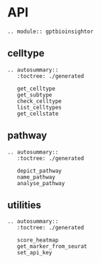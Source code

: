 # API

```{eval-rst}
.. module:: gptbioinsightor
```

## celltype

```{eval-rst}
.. autosummary::
   :toctree: ./generated

   get_celltype
   get_subtype
   check_celltype
   list_celltypes
   get_cellstate
```


## pathway

```{eval-rst}
.. autosummary::
   :toctree: ./generated

   depict_pathway
   name_pathway
   analyse_pathway
```

## utilities

```{eval-rst}
.. autosummary::
   :toctree: ./generated

   score_heatmap
   get_marker_from_seurat
   set_api_key
```
